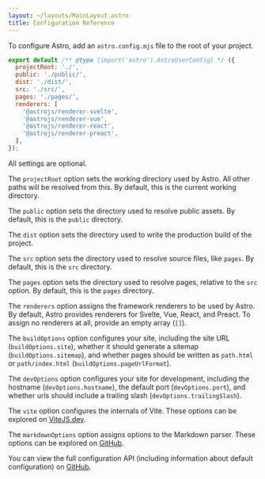 ```yaml
---
layout: ~/layouts/MainLayout.astro
title: Configuration Reference
---
```


To configure Astro, add an `astro.config.mjs` file to the root of your project.

```js
export default /** @type {import('astro').AstroUserConfig} */ ({
  projectRoot: './',
  public: './public/',
  dist: './dist/',
  src: './src/',
  pages: './pages/',
  renderers: [
    '@astrojs/renderer-svelte',
    '@astrojs/renderer-vue',
    '@astrojs/renderer-react',
    '@astrojs/renderer-preact',
  ],
});
```

All settings are optional.

The `projectRoot` option sets the working directory used by Astro. All other paths will be resolved from this. By default, this is the current working directory.

The `public` option sets the directory used to resolve public assets. By default, this is the `public` directory.

The `dist` option sets the directory used to write the production build of the project.

The `src` option sets the directory used to resolve source files, like `pages`. By default, this is the `src` directory.

The `pages` option sets the directory used to resolve pages, relative to the `src` option. By default, this is the `pages` directory.

The `renderers` option assigns the framework renderers to be used by Astro. By default, Astro provides renderers for Svelte, Vue, React, and Preact. To assign no renderers at all, provide an empty array (`[]`).

The `buildOptions` option configures your site, including the site URL (`buildOptions.site`), whether it should generate a sitemap (`buildOptions.sitemap`), and whether pages should be written as `path.html` or `path/index.html` (`buildOptions.pageUrlFormat`).

The `devOptions` option configures your site for development, including the hostname (`devOptions.hostname`), the default port (`devOptions.port`), and whether urls should include a trailing slash (`devOptions.trailingSlash`).

The `vite` option configures the internals of Vite. These options can be explored on [ViteJS.dev](https://vitejs.dev/config/).

The `markdownOptions` option assigns options to the Markdown parser. These options can be explored on [GitHub](https://github.com/withastro/astro/blob/latest/packages/astro/src/@types/astro.ts).

You can view the full configuration API (including information about default configuration) on [GitHub](https://github.com/withastro/astro/blob/latest/packages/astro/src/@types/astro.ts).
